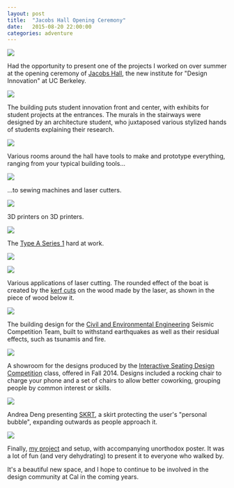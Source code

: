 ```yaml
---
layout: post
title:  "Jacobs Hall Opening Ceremony"
date:   2015-08-20 22:00:00
categories: adventure
---
```

![][August-20-6]

Had the opportunity to present one of the projects I worked on over summer at the opening ceremony of [Jacobs Hall](http://jacobsinstitute.berkeley.edu/), the new institute for "Design Innovation" at UC Berkeley.

![][August-20-9]

The building puts student innovation front and center, with exhibits for student projects at the entrances. The murals in the stairways were designed by an architecture student, who juxtaposed various stylized hands of students explaining their research.

![][August-20-1]

Various rooms around the hall have tools to make and prototype everything, ranging from your typical building tools...

![][August-20-5]

...to sewing machines and laser cutters.

![][August-20-7]

3D printers on 3D printers.

![][August-20-12]

The [Type A Series 1](http://www.typeamachines.com/products/series1-3dprinter) hard at work.

![][August-20-10]

![][August-20-3]

Various applications of laser cutting. The rounded effect of the boat is created by the [kerf cuts](http://www.theartofdoingstuff.com/kerf-cutting-how-to-bend-wood-with-your-mind-i-mean-saw/) on the wood made by the laser, as shown in the piece of wood below it.

![][August-20-2]

The building design for the [Civil and Environmental Engineering](http://www.ce.berkeley.edu/) Seismic Competition Team, built to withstand earthquakes as well as their residual effects, such as tsunamis and fire.

![][August-20-4]

A showroom for the designs produced by the [Interactive Seating Design Competition](http://engineering.berkeley.edu/2015/08/interactive-seating-new-course-models-design-innovation-education) class, offered in Fall 2014. Designs included a rocking chair to charge your phone and a set of chairs to allow better coworking, grouping people by common interest or skills.

![][August-20-8]

Andrea Deng presenting [SKRT](https://www.hackster.io/team-skrt/skrt), a skirt protecting the user's "personal bubble", expanding outwards as people approach it.

![][August-20-11]

Finally, [my project](/work/metamorphe-zoetrope/) and setup, with accompanying unorthodox poster. It was a lot of fun (and very dehydrating) to present it to everyone who walked by.

It's a beautiful new space, and I hope to continue to be involved in the design community at Cal in the coming years.

[August-20-1]: https://raw.githubusercontent.com/echiou/echiou.github.io-images/master/August-20/August-20-1.jpg
[August-20-2]: https://raw.githubusercontent.com/echiou/echiou.github.io-images/master/August-20/August-20-2.jpg
[August-20-3]: https://raw.githubusercontent.com/echiou/echiou.github.io-images/master/August-20/August-20-3.jpg
[August-20-4]: https://raw.githubusercontent.com/echiou/echiou.github.io-images/master/August-20/August-20-4.jpg
[August-20-5]: https://raw.githubusercontent.com/echiou/echiou.github.io-images/master/August-20/August-20-5.jpg
[August-20-6]: https://raw.githubusercontent.com/echiou/echiou.github.io-images/master/August-20/August-20-6.jpg
[August-20-7]: https://raw.githubusercontent.com/echiou/echiou.github.io-images/master/August-20/August-20-7.jpg
[August-20-8]: https://raw.githubusercontent.com/echiou/echiou.github.io-images/master/August-20/August-20-8.jpg
[August-20-9]: https://raw.githubusercontent.com/echiou/echiou.github.io-images/master/August-20/August-20-9.jpg
[August-20-10]: https://raw.githubusercontent.com/echiou/echiou.github.io-images/master/August-20/August-20-10.jpg
[August-20-11]: https://raw.githubusercontent.com/echiou/echiou.github.io-images/master/August-20/August-20-11.jpg
[August-20-12]: https://raw.githubusercontent.com/echiou/echiou.github.io-images/master/August-20/August-20-12.jpg
